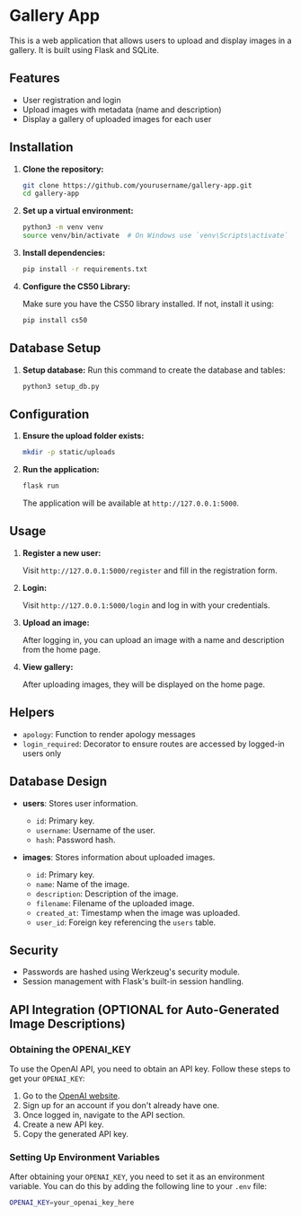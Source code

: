 # Gallery App

This is a web application that allows users to upload and display images in a gallery. It is built using Flask and SQLite.

## Features

- User registration and login
- Upload images with metadata (name and description)
- Display a gallery of uploaded images for each user

## Installation

1. **Clone the repository:**

   ```sh
   git clone https://github.com/yourusername/gallery-app.git
   cd gallery-app
   ```

2. **Set up a virtual environment:**

   ```sh
   python3 -m venv venv
   source venv/bin/activate  # On Windows use `venv\Scripts\activate`
   ```

3. **Install dependencies:**

   ```sh
   pip install -r requirements.txt
   ```

4. **Configure the CS50 Library:**

   Make sure you have the CS50 library installed. If not, install it using:

   ```sh
   pip install cs50
   ```

## Database Setup

1. **Setup database:**
   Run this command to create the database and tables:
   ```sh
   python3 setup_db.py
   ```

## Configuration

1. **Ensure the upload folder exists:**

   ```sh
   mkdir -p static/uploads
   ```

2. **Run the application:**

   ```sh
   flask run
   ```

   The application will be available at `http://127.0.0.1:5000`.

## Usage

1. **Register a new user:**

   Visit `http://127.0.0.1:5000/register` and fill in the registration form.

2. **Login:**

   Visit `http://127.0.0.1:5000/login` and log in with your credentials.

3. **Upload an image:**

   After logging in, you can upload an image with a name and description from the home page.

4. **View gallery:**

   After uploading images, they will be displayed on the home page.

## Helpers

- `apology`: Function to render apology messages
- `login_required`: Decorator to ensure routes are accessed by logged-in users only

## Database Design

- **users**: Stores user information.

  - `id`: Primary key.
  - `username`: Username of the user.
  - `hash`: Password hash.

- **images**: Stores information about uploaded images.
  - `id`: Primary key.
  - `name`: Name of the image.
  - `description`: Description of the image.
  - `filename`: Filename of the uploaded image.
  - `created_at`: Timestamp when the image was uploaded.
  - `user_id`: Foreign key referencing the `users` table.

## Security

- Passwords are hashed using Werkzeug's security module.
- Session management with Flask's built-in session handling.

## API Integration (OPTIONAL for Auto-Generated Image Descriptions)

### Obtaining the OPENAI_KEY

To use the OpenAI API, you need to obtain an API key. Follow these steps to get your `OPENAI_KEY`:

1. Go to the [OpenAI website](https://www.openai.com/).
2. Sign up for an account if you don't already have one.
3. Once logged in, navigate to the API section.
4. Create a new API key.
5. Copy the generated API key.

### Setting Up Environment Variables

After obtaining your `OPENAI_KEY`, you need to set it as an environment variable. You can do this by adding the following line to your `.env` file:

```sh
OPENAI_KEY=your_openai_key_here
```

